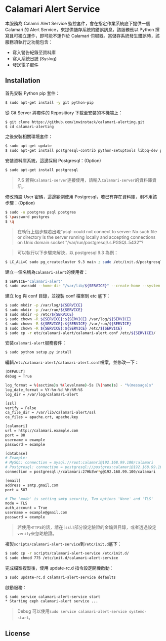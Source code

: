 # Calamari Alert Service 
本服務為 Calamri Alert Service 監控套件，會在指定作業系統底下提供一個 Calamari 的 Alert Service，來提供儲存系統的錯誤訊息，該服務應以 Python 撰寫且可獨立運作，即可能不運作於 Calamari 伺服器。當儲存系統發生錯誤時，該服務須執行之功能包含：
* 寫入警告紀錄至資料庫
* 寫入系統日誌 (Syslog)
* 發送電子郵件

Installation
------------
首先安裝 Python pip 套件：
```sh
$ sudo apt-get install -y git python-pip
```
從 Git Server 將套件的 Repositiory 下載至安裝的本機端上：
```sh
$ git clone https://github.com/inwinstack/calamari-alerting.git
$ cd calamari-alerting
```

之後安裝相關環境套件：
```sh
$ sudo apt-get update 
$ sudo apt-get install postgresql-contrib python-setuptools libpq-dev python-dev libmysqlclient-dev libxml2-dev libxslt1-dev -y 
```

安裝資料庫系統，這邊採用 Postgresql：(Option)
```sh
$ sudo apt-get install postgresql 
```
> P.S 若與```Calamari-server```連接使用，請輸入```Calamari-server```的資料庫資訊。

修改預設 User 密碼，這邊範例使用 Postgresql，若已有存在資料庫，則不用該步驟：(Option)
```sh
$ sudo -u postgres psql postgres
$ \password postgres
$ \q
```
> 在執行上個步驟若出現”psql: could not connect to server: No such file or directory
Is the server running locally and accepting
connections on Unix domain socket "/var/run/postgresql/.s.PGSQL.5432"?

> 可以執行以下步驟來解決，以 postgresql 9.3 為例：
```sh
$ LC_ALL=C sudo pg_createcluster 9.3 main ; sudo /etc/init.d/postgresql restart
```


建立一個名稱為```calamari-alert```的使用者：
```sh
$ SERVICE="calamari-alert"
$ sudo useradd --home-dir "/var/lib/${SERVICE}" --create-home --system --shell /bin/false ${SERVICE}
```

建立 log 與 conf 目錄，並複製 conf 檔案到 etc 底下：
```sh
$ sudo mkdir -p /var/log/${SERVICE}
$ sudo mkdir -p /var/run/${SERVICE}
$ sudo mkdir -p /etc/${SERVICE}
$ sudo chown -R ${SERVICE}:${SERVICE} /var/log/${SERVICE}
$ sudo chown -R ${SERVICE}:${SERVICE} /var/run/${SERVICE}
$ sudo chown -R ${SERVICE}:${SERVICE} /etc/${SERVICE}
$ sudo cp -r etc/calamari-alert/calamari-alert.conf /etc/${SERVICE}/
```

安裝```calamari-alert```服務套件：
```sh
$ sudo python setup.py install
```

編輯```/etc/calamari-alert/calamari-alert.conf```檔案，並修改一下：
```sh
[DEFAULT]
debug = True

log_format = %(asctime)s %(levelname)-5s [%(name)s] - "%(message)s"
log_date_format = %Y-%m-%d %H:%M:%S
log_dir = /var/log/calamari-alert

[ssl]
verify = False
ca_file_dir = /var/lib/calamari-alert/ssl
ca_files = apache.crt, apache.key

[calamari]
url = http://calamari.example.com
port = 80
username = example
password = example

[database]
# Example:
# MySQL: connection = mysql://root:calamari@192.168.99.100/calamari
# Postgresql: connection = postgresql://postgres:calamari@192.168.99.100/calamari
connection = postgresql://calamari:27HbZwr*g@192.168.99.100/calamari

[email]
address = smtp.gmail.com
port = 587

# The 'mode' is setting smtp security, Two options 'None' and 'TLS'
mode = TLS
auth_account = True
username = example@gmail.com
password = example
```
> 若使用```HTTPS```的話，請在```[ssl]```部分設定驗證的金鑰與目錄，或者透過設定```verify```來忽略驗證。


複製```scripts/calamari-alert-service```到```/etc/init.d```底下：
```sh
$ sudo cp -r scripts/calamari-alert-service /etc/init.d/
$ sudo chmod 775 /etc/init.d/calamari-alert-service
```
完成檔案複製後，使用 update-rc.d 指令設定開機啟動：
```sh
$ sudo update-rc.d calamari-alert-service defaults
```

啟動服務：
```sh
$ sudo service calamari-alert-service start
* Starting ceph calamari-alert service ...                                                                                [ OK ]
```
> Debug 可以使用```sudo service calamari-alert-service systemd-start```。

License
-------